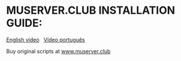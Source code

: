 # MUSERVER.CLUB INSTALLATION GUIDE:

<a href="https://youtu.be/77IQWtYzNYw">English video</a> &nbsp;
<a href="https://youtu.be/ZGyyrlf33PI">Vídeo português</a> &nbsp;

Buy original scripts at www.muserver.club

